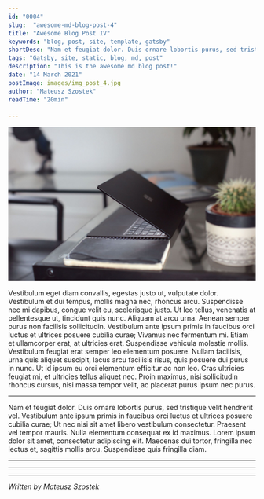 ```yaml
---
id: "0004"
slug:  "awesome-md-blog-post-4"
title: "Awesome Blog Post IV"
keywords: "blog, post, site, template, gatsby"
shortDesc: "Nam et feugiat dolor. Duis ornare lobortis purus, sed tristique velit hendrerit vel. Vestibulum ante ipsum primis in faucibus orci luctus et ultrices posuere cubilia curae!"
tags: "Gatsby, site, static, blog, md, post"
description: "This is the awesome md blog post!"
date: "14 March 2021"
postImage: images/img_post_4.jpg
author: "Mateusz Szostek"
readTime: "20min"

---
```


![TestImage](./images/img_post_4.jpg)

Vestibulum eget diam convallis, egestas justo ut, vulputate dolor. Vestibulum et dui tempus, mollis magna nec, rhoncus arcu. Suspendisse nec mi dapibus, congue velit eu, scelerisque justo. Ut leo tellus, venenatis at pellentesque ut, tincidunt quis nunc. Aliquam at arcu urna. Aenean semper purus non facilisis sollicitudin. Vestibulum ante ipsum primis in faucibus orci luctus et ultrices posuere cubilia curae; Vivamus nec fermentum mi. Etiam et ullamcorper erat, at ultricies erat. Suspendisse vehicula molestie mollis. Vestibulum feugiat erat semper leo elementum posuere. Nullam facilisis, urna quis aliquet suscipit, lacus arcu facilisis risus, quis posuere dui purus in nunc. Ut id ipsum eu orci elementum efficitur ac non leo. Cras ultricies feugiat mi, et ultricies tellus aliquet nec. Proin maximus, nisi sollicitudin rhoncus cursus, nisi massa tempor velit, ac placerat purus ipsum nec purus.

---

Nam et feugiat dolor. Duis ornare lobortis purus, sed tristique velit hendrerit vel. Vestibulum ante ipsum primis in faucibus orci luctus et ultrices posuere cubilia curae; Ut nec nisi sit amet libero vestibulum consectetur. Praesent vel tempor mauris. Nulla elementum consequat ex id maximus. Lorem ipsum dolor sit amet, consectetur adipiscing elit. Maecenas dui tortor, fringilla nec lectus et, sagittis mollis arcu. Suspendisse quis fringilla diam.

---
---
---
*Written by Mateusz Szostek*